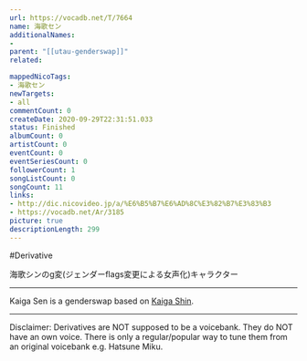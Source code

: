 ```yaml
---
url: https://vocadb.net/T/7664
name: 海歌セン
additionalNames: 
- 
parent: "[[utau-genderswap]]"
related:

mappedNicoTags:
- 海歌セン
newTargets:
- all
commentCount: 0
createDate: 2020-09-29T22:31:51.033
status: Finished
albumCount: 0
artistCount: 0
eventCount: 0
eventSeriesCount: 0
followerCount: 1
songListCount: 0
songCount: 11
links: 
- http://dic.nicovideo.jp/a/%E6%B5%B7%E6%AD%8C%E3%82%B7%E3%83%B3
- https://vocadb.net/Ar/3185
picture: true
descriptionLength: 299
---
```


#Derivative

海歌シンのg変(ジェンダーflags変更による女声化)キャラクター

---

Kaiga Sen is a genderswap based on [Kaiga Shin](https://vocadb.net/Ar/3185).
___
Disclaimer:
Derivatives are NOT supposed to be a voicebank. They do NOT have an own voice. There is only a regular/popular way to tune them from an original voicebank e.g. Hatsune Miku.